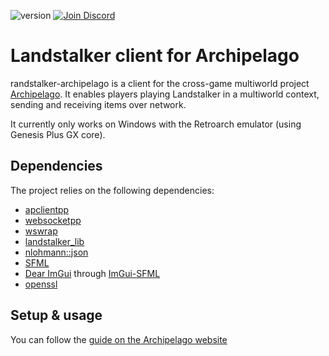 ![version](https://img.shields.io/badge/Version-1.2.0-blue)
<a href="https://discord.gg/XNA76xc9sU">
  <img src="https://img.shields.io/badge/-Discord-lightgrey?logo=discord" alt="Join Discord">
</a>

# Landstalker client for Archipelago

randstalker-archipelago is a client for the cross-game multiworld project [Archipelago](https://github.com/ArchipelagoMW/Archipelago).
It enables players playing Landstalker in a multiworld context, sending and receiving items over network.

It currently only works on Windows with the Retroarch emulator (using Genesis Plus GX core).

## Dependencies

The project relies on the following dependencies:

- [apclientpp](https://github.com/black-sliver/apclientpp)
- [websocketpp](https://github.com/zaphoyd/websocketpp)
- [wswrap](https://github.com/black-sliver/wswrap)
- [landstalker_lib](https://github.com/dinopony/landstalker-lib)
- [nlohmann::json](https://github.com/nlohmann/json)
- [SFML](https://github.com/SFML/SFML)
- [Dear ImGui](https://github.com/ocornut/imgui) through [ImGui-SFML](https://github.com/SFML/imgui-sfml)
- [openssl](https://github.com/openssl/openssl)

## Setup & usage

You can follow the [guide on the Archipelago website](https://archipelago.gg/tutorial/Landstalker%20-%20The%20Treasures%20of%20King%20Nole/landstalker/en)

